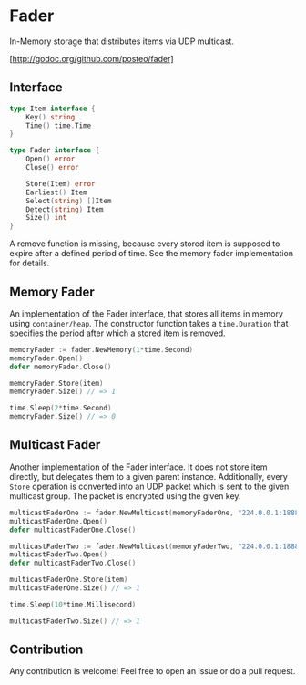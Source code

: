 # Fader

In-Memory storage that distributes items via UDP multicast.

[http://godoc.org/github.com/posteo/fader]

## Interface

```go
type Item interface {
    Key() string
    Time() time.Time
}

type Fader interface {
    Open() error
    Close() error

    Store(Item) error
    Earliest() Item
    Select(string) []Item
    Detect(string) Item
    Size() int
}
```

A remove function is missing, because every stored item is supposed to expire after a defined
period of time. See the memory fader implementation for details.

## Memory Fader

An implementation of the Fader interface, that stores all items in memory using `container/heap`. The
constructor function takes a `time.Duration` that specifies the period after which a stored item is removed.

```go
memoryFader := fader.NewMemory(1*time.Second)
memoryFader.Open()
defer memoryFader.Close()

memoryFader.Store(item)
memoryFader.Size() // => 1

time.Sleep(2*time.Second)
memoryFader.Size() // => 0
```

## Multicast Fader

Another implementation of the Fader interface. It does not store item directly, but delegates them to a given
parent instance. Additionally, every `Store` operation is converted into an UDP packet which is sent to the
given multicast group. The packet is encrypted using the given key.

```go
multicastFaderOne := fader.NewMulticast(memoryFaderOne, "224.0.0.1:1888", fader.DefaultKey)
multicastFaderOne.Open()
defer multicastFaderOne.Close()

multicastFaderTwo := fader.NewMulticast(memoryFaderTwo, "224.0.0.1:1888", fader.DefaultKey)
multicastFaderTwo.Open()
defer multicastFaderTwo.Close()

multicastFaderOne.Store(item)
multicastFaderOne.Size() // => 1

time.Sleep(10*time.Millisecond)

multicastFaderTwo.Size() // => 1
```

## Contribution

Any contribution is welcome! Feel free to open an issue or do a pull request.
    
